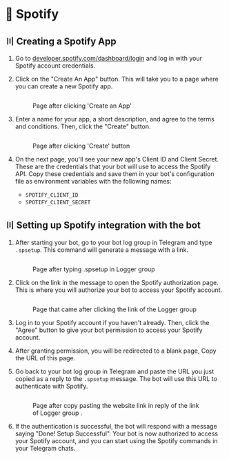# 📕 Spotify

## 〣 Creating a Spotify App

1. Go to [developer.spotify.com/dashboard/login](https://developer.spotify.com/dashboard/login) and log in with your Spotify account credentials.
2. Click on the "Create An App" button. This will take you to a page where you can create a new Spotify app.

    <figure><img src="https://telegra.ph/file/8b4e50914e2a8b0c7e3f2.jpg" alt=""><figcaption><p>Page after clicking 'Create an App'</p></figcaption></figure>

3. Enter a name for your app, a short description, and agree to the terms and conditions. Then, click the "Create" button.

    <figure><img src="https://telegra.ph/file/4b7207c7ddc0429242dfa.jpg" alt=""><figcaption><p>Page after clicking 'Create' button</p></figcaption></figure>

4. On the next page, you'll see your new app's Client ID and Client Secret. These are the credentials that your bot will use to access the Spotify API. Copy these credentials and save them in your bot's configuration file as environment variables with the following names:

    - `SPOTIFY_CLIENT_ID`
    - `SPOTIFY_CLIENT_SECRET`

## 〣 Setting up Spotify integration with the bot

1. After starting your bot, go to your bot log group in Telegram and type `.spsetup`. This command will generate a message with a link.

    <figure><img src="https://telegra.ph/file/34b2fbebfaf3119db88c8.png" alt=""><figcaption><p>Page after typing .spsetup in Logger group</p></figcaption></figure>

2. Click on the link in the message to open the Spotify authorization page. This is where you will authorize your bot to access your Spotify account.

    <figure><img src="https://telegra.ph/file/c7a2c6053473c5a4a10f7.jpg" alt=""><figcaption><p>Page that came after clicking the link of the Logger group</p></figcaption></figure>

3. Log in to your Spotify account if you haven't already. Then, click the "Agree" button to give your bot permission to access your Spotify account.

4. After granting permission, you will be redirected to a blank page, Copy the URL of this page.

5. Go back to your bot log group in Telegram and paste the URL you just copied as a reply to the `.spsetup` message. The bot will use this URL to authenticate with Spotify.

    <figure><img src="https://telegra.ph/file/4902594ab447b1a931ab4.jpg" alt=""><figcaption><p>Page after copy pasting the website link in reply of the link of Logger group .</p></figcaption></figure>

6. If the authentication is successful, the bot will respond with a message saying "Done! Setup Successful". Your bot is now authorized to access your Spotify account, and you can start using the Spotify commands in your Telegram chats.

